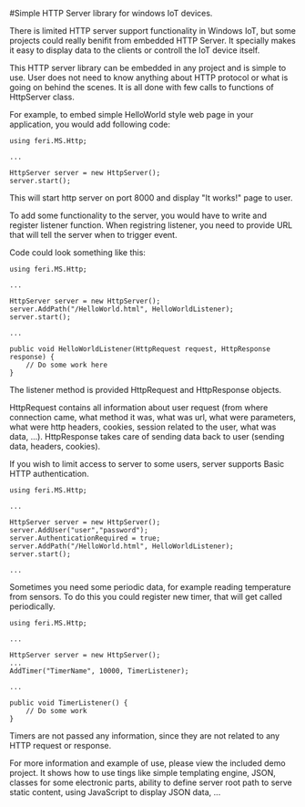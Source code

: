 #Simple HTTP Server library for windows IoT devices.

There is limited HTTP server support functionality in Windows IoT, but some projects could really benifit from embedded HTTP Server. It specially makes it easy to display data to the clients or controll the IoT device itself.

This HTTP server library can be embedded in any project and is simple to use. User does not need to know anything about HTTP protocol or what is going on behind the scenes. It is all done with few calls to functions of HttpServer class.

For example, to embed simple HelloWorld style web page in your application, you would add following code:

```
using feri.MS.Http;

...

HttpServer server = new HttpServer();
server.start();
```

This will start http server on port 8000 and display "It works!" page to user.

To add some functionality to the server, you would have to write and register listener function. When registring listener, you need to provide URL that will tell the server when to trigger event.

Code could look something like this:

```
using feri.MS.Http;

...

HttpServer server = new HttpServer();
server.AddPath("/HelloWorld.html", HelloWorldListener);
server.start();

...

public void HelloWorldListener(HttpRequest request, HttpResponse response) {
    // Do some work here
}
```

The listener method is provided HttpRequest and HttpResponse objects.

HttpRequest contains all information about user request (from where connection came, what method it was, what was url, what were parameters, what were http headers, cookies, session related to the user, what was data, ...). HttpResponse takes care of sending data back to user (sending data, headers, cookies).



If you wish to limit access to server to some users, server supports Basic HTTP authentication.

```
using feri.MS.Http;

...

HttpServer server = new HttpServer();
server.AddUser("user","password");
server.AuthenticationRequired = true;
server.AddPath("/HelloWorld.html", HelloWorldListener);
server.start();

...

```

Sometimes you need some periodic data, for example reading temperature from sensors. To do this you could register new timer, that will get called periodically.

```
using feri.MS.Http;

...

HttpServer server = new HttpServer();
...
AddTimer("TimerName", 10000, TimerListener);

...

public void TimerListener() {
    // Do some work
}
```

Timers are not passed any information, since they are not related to any HTTP request or response.

For more information and example of use, please view the included demo project. It shows how to use tings like simple templating engine, JSON, classes for some electronic parts, ability to define server root path to serve static content, using JavaScript to display JSON data, ...
